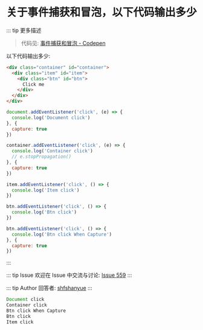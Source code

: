 # 关于事件捕获和冒泡，以下代码输出多少

::: tip 更多描述 
 > 代码见: [事件捕获和冒泡 - Codepen](https://codepen.io/shanyue/pen/gOmxmqw?editors=1000)

以下代码输出多少:

``` html
<div class="container" id="container">
  <div class="item" id="item">
    <div class="btn" id="btn">
      Click me
    </div>
  </div>
</div>
```

``` js
document.addEventListener('click', (e) => {
  console.log('Document click')
}, {
  capture: true
})

container.addEventListener('click', (e) => {
  console.log('Container click')
  // e.stopPropagation()
}, {
  capture: true
})

item.addEventListener('click', () => {
  console.log('Item click')
})

btn.addEventListener('click', () => {
  console.log('Btn click')
})

btn.addEventListener('click', () => {
  console.log('Btn click When Capture')
}, {
  capture: true
})

``` 
::: 

::: tip Issue 
 欢迎在 Issue 中交流与讨论: [Issue 559](https://github.com/shfshanyue/Daily-Question/issues/559) 
:::

::: tip Author 
回答者: [shfshanyue](https://github.com/shfshanyue) 
:::

``` js
Document click
Container click
Btn click When Capture
Btn click
Item click
```